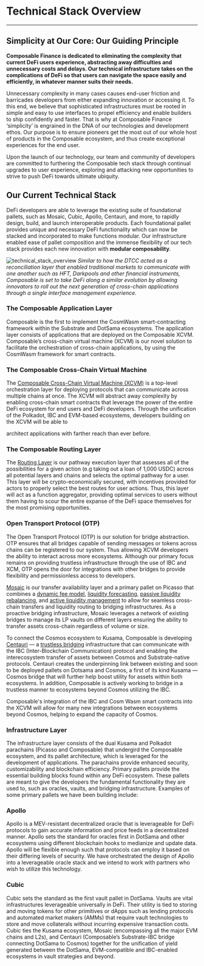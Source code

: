 # Technical Stack Overview

---

## Simplicity at Our Core: Our Guiding Principle

**Composable Finance is dedicated to eliminating the complexity that current DeFi users experience, abstracting 
away difficulties and unnecessary costs and delays. 
Our technical infrastructure takes on the complications of DeFi so that users can navigate the space easily and 
efficiently, in whatever manner suits their needs.**

Unnecessary complexity in many cases causes end-user friction and barricades developers from either expanding 
innovation or accessing it. 
To this end, we believe that sophisticated infrastructures must be rooted in simple and easy to use interfaces to propel 
efficiency and enable builders to ship confidently and faster. 
That is why at Composable Finance ‘simplicity’ is engrained in the DNA of our technologies and development ethos. 
Our purpose is to ensure pioneers get the most out of our whole host of products in the Composable ecosystem, 
and thus create exceptional experiences for the end user.

Upon the launch of our technology, our team and community of developers are committed to furthering the Composable 
tech stack
through continual upgrades to user experience, exploring and attacking new opportunities to strive to push DeFi towards
ultimate ubiquity.


## Our Current Technical Stack

DeFi developers are able to leverage the existing suite of foundational pallets, such as Mosaic, Cubic, Apollo, 
Centauri, and more, to rapidly design, build, and launch interoperable products. 
Each foundational pallet provides unique and necessary DeFi functionality which can now be stacked and incorporated to 
make functions modular. Our infrastructure enabled ease of pallet composition and the immense flexibility of our tech 
stack provides each new innovation with **modular composability**.


![technical_stack_overview](/img/products/techstack/composable-technical-stack.png)
*Similar to how the DTCC acted as a reconciliation layer that enabled traditional markets to communicate with one 
another such as HFT, Darkpools and other financial instruments, 
Composable is set to take DeFi along a similar evolution by allowing innovators to roll out the next generation of 
cross-chain applications through a single interface management experience.*


### The Composable Application Layer

Composable is the first to implement the CosmWasm smart-contracting framework within the Substrate and DotSama 
ecosystems. The application layer consists of applications that are deployed on the Composable XCVM. 
Composable’s cross-chain virtual machine (XCVM) is our novel solution to facilitate the orchestration of 
cross-chain applications, by using the CosmWasm framework for smart contracts.


### The Composable Cross-Chain Virtual Machine

The [Composable Cross-Chain Virtual Machine (XCVM)](./cross-chain-virtual-machine.md) is a top-level orchestration layer
for deploying protocols that can communicate across multiple chains at once.
The XCVM will abstract away complexity by enabling cross-chain smart contracts that leverage the power of the entire 
DeFi ecosystem for end users and DeFi developers. 
Through the unification of the Polkadot, IBC and EVM-based ecosystems, developers building on the XCVM will be able to 

architect applications with farther reach than ever before.

### The Composable Routing Layer

The [Routing Layer](./cross-chain-virtual-machine/routing-layer.md) is our pathway execution layer that assesses all of 
the possibilities for a given action (e.g taking out a loan of 1,000 USDC) across all potential layers and chains and 
selects the optimal pathway for a user. This layer will be crypto-economically secured, with incentives provided for 
actors to properly select the best routes for user actions. Thus, this layer will act as a function aggregator, 
providing optimal services to users without them having to scour the entire expanse of the DeFi space themselves for the
most promising opportunities.


### Open Transport Protocol (OTP)

The Open Transport Protocol (OTP) is our solution for bridge abstraction. 
OTP ensures that all bridges capable of sending messages or tokens across chains can be registered to our system. 
Thus allowing XCVM developers the ability to interact across more ecosystems. 
Although our primary focus remains on providing trustless infrastructure through the use of IBC and XCM, 
OTP opens the door for integrations with other bridges to provide flexibility and permissionless access to developers.

[Mosaic](./mosaic-overview.md) is our transfer availability layer and a primary pallet on Picasso that combines a 
[dynamic fee model](./mosaic/dynamic-fee-model.md), [liquidity forecasting](./mosaic/liquidity-forecasting.md), 
[passive liquidity rebalancing](./mosaic/passive-liquidity-rebalancing.md), and 
[active liquidity management](./mosaic/active-liquidity-management.md) to allow for seamless cross-chain transfers and 
liquidity routing to bridging infrastructures. As a proactive bridging infrastructure, Mosaic leverages a network of 
existing bridges to manage its LP vaults on different layers ensuring the ability to transfer assets cross-chain 
regardless of volume or size.

To connect the Cosmos ecosystem to Kusama, Composable is developing [Centauri](./centauri-overview.md) — a 
[trustless bridging](https://medium.com/composable-finance/trustless-bridging-438a6e5c917a) 
infrastructure that can communicate with the IBC (Inter-Blockchain Communication) protocol and enabling the 
interecosystem transfer of assets between Cosmos and Substrate-native protocols. Centauri creates the underpinning link
between existing and soon to be deployed pallets on Dotsama and Cosmos, a first of its kind Kusama — Cosmos bridge that
will further help boost utility for assets within both ecosystems. 
In addition, Composable is actively working to bridge in a trustless manner to ecosystems beyond Cosmos utilizing the 
IBC.

Composable's integration of the IBC and Cosm Wasm smart contracts into the XCVM will allow for many new integrations 
between ecosystems beyond Cosmos, helping to expand the capacity of Cosmos.


### Infrastructure Layer

The infrastructure layer consists of the dual Kusama and Polkadot parachains (Picasso and Composable) that undergird 
the Composable ecosystem, and its pallet architecture, which is leveraged for the development of applications. 
The parachains provide enhanced security, customizability and blockchain efficiency.
Primary pallets provide the essential building blocks found within any DeFi ecosystem. 
These pallets are meant to give the developers the fundamental functionality they are used to, such as oracles, vaults, 
and bridging infrastructure.
Examples of some primary pallets we have been building include:


### Apollo

Apollo is a MEV-resistant decentralized oracle that is leverageable for DeFi protocols to gain accurate information and 
price feeds in a decentralized manner. 
Apollo sets the standard for oracles first in DotSama and other ecosystems using different blockchain hooks to medianize
and update data. 
Apollo will be flexible enough such that protocols can employ it based on their differing levels of security. 
We have orchestrated the design of Apollo into a leverageable oracle stack and we intend to work with partners who wish 
to utilize this technology.


### Cubic

Cubic sets the standard as the first vault pallet in DotSama. Vaults are vital infrastructures leverageable universally
in DeFi. Their utility is tied to storing and moving tokens for other primitives or dApps such as lending protocols and 
automated market makers (AMMs) that require vault technologies to store and move collaterals without incurring expensive 
transaction costs. Cubic ties the Kusama ecosystem, Mosaic (encompassing all the major EVM chains and L2s), 
and Centauri (Composable’s Substrate-IBC bridge connecting DotSama to Cosmos) together for the unification of yield 
generated between the DotSama, EVM-compatible and IBC-enabled ecosystems in vault strategies and beyond.